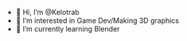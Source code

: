 - 👋 Hi, I’m @Kelotrab
- 👀 I’m interested in Game Dev/Making 3D graphics
- 🌱 I’m currently learning Blender
